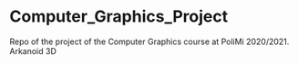 # Computer_Graphics_Project
Repo of the project of the Computer Graphics course at PoliMi 2020/2021. Arkanoid 3D
